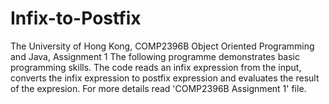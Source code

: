# Infix-to-Postfix
The University of Hong Kong, COMP2396B Object Oriented Programming and Java, Assignment 1
The following programme demonstrates basic programming skills. 
The code reads an infix expression from the input, converts the infix expression to postfix expression and evaluates the result of the expresion. 
For more details read 'COMP2396B Assignment 1' file.
